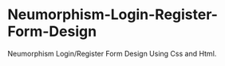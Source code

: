 # Neumorphism-Login-Register-Form-Design
Neumorphism Login/Register Form Design Using Css and Html.
